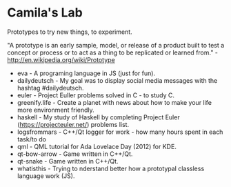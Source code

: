 # Camila's Lab

Prototypes to try new things, to experiment.

"A prototype is an early sample, model, or release of a product built to test a concept or process or to act as a thing to be replicated or learned from." - http://en.wikipedia.org/wiki/Prototype

* eva - A programing language in JS (just for fun).
* dailydeutsch - My goal was to display social media messages with the hashtag #dailydeutsch.
* euler - Project Euller problems solved in C - to study C.
* greenify.life - Create a planet with news about how to make your life more environment friendly.
* haskell - My study of Haskell by completing Project Euler (https://projecteuler.net/) problems list.
* logsfrommars - C++/Qt logger for work - how many hours spent in each task/to do
* qml - QML tutorial for Ada Lovelace Day (2012) for KDE.
* qt-bow-arrow - Game written in C++/Qt.
* qt-snake - Game written in C++/Qt.
* whatisthis - Trying to nderstand better how a prototypal classless language work (JS).







